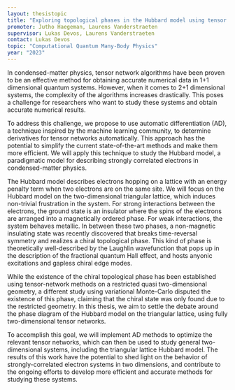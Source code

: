 ```yaml
---
layout: thesistopic
title: "Exploring topological phases in the Hubbard model using tensor networks and automatic differentiation"
promoter: Jutho Haegeman, Laurens Vanderstraeten
supervisor: Lukas Devos, Laurens Vanderstraeten
contact: Lukas Devos
topic: "Computational Quantum Many-Body Physics"
year: "2023"
---
```


In condensed-matter physics, tensor network algorithms have been proven to be an effective method for obtaining accurate numerical data in 1+1 dimensional quantum systems. However, when it comes to 2+1 dimensional systems, the complexity of the algorithms increases drastically. This poses a challenge for researchers who want to study these systems and obtain accurate numerical results.

To address this challenge, we propose to use automatic differentiation (AD), a technique inspired by the machine learning community, to determine derivatives for tensor networks automatically. This approach has the potential to simplify the current state-of-the-art methods and make them more efficient. We will apply this technique to study the Hubbard model, a paradigmatic model for describing strongly correlated electrons in condensed-matter physics.

The Hubbard model describes electrons hopping on a lattice with an energy penalty term when two electrons are on the same site. We will focus on the Hubbard model on the two-dimensional triangular lattice, which induces non-trivial frustration in the system. For strong interactions between the electrons, the ground state is an insulator where the spins of the electrons are arranged into a magnetically ordered phase. For weak interactions, the system behaves metallic. In between these two phases, a non-magnetic insulating state was recently discovered that breaks time-reversal symmetry and realizes a chiral topological phase. This kind of phase is theoretically well-described by the Laughlin wavefunction that pops up in the description of the fractional quantum Hall effect, and hosts anyonic excitations and gapless chiral edge modes.

While the existence of the chiral topological phase has been established using tensor-network methods on a restricted quasi two-dimensional geometry, a different study using variational Monte-Carlo disputed the existence of this phase, claiming that the chiral state was only found due to the restricted geometry. In this thesis, we aim to settle the debate around the phase diagram of the Hubbard model on the triangular lattice, using fully two-dimensional tensor networks.

To accomplish this goal, we will implement AD methods to optimize the relevant tensor networks, which can then be used to study general two-dimensional systems, including the triangular lattice Hubbard model. The results of this work have the potential to shed light on the behavior of strongly-correlated electron systems in two dimensions, and contribute to the ongoing efforts to develop more efficient and accurate methods for studying these systems.
